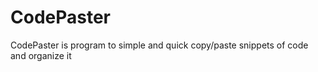 CodePaster
==========

CodePaster is program to simple and quick copy/paste snippets of code and organize it